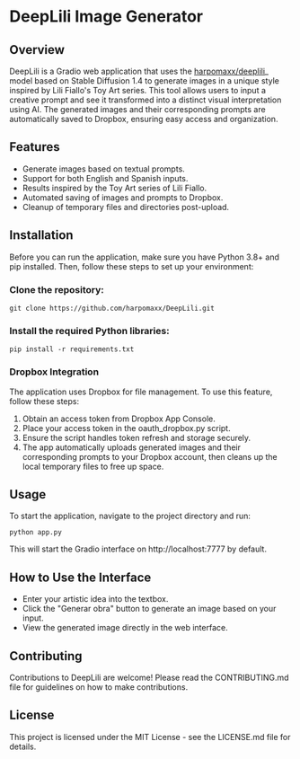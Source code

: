 # DeepLili Image Generator
## Overview
DeepLili is a Gradio web application that uses the [harpomaxx/deeplili](https://huggingface.co/harpomaxx/deeplili)_ model based on Stable Diffusion 1.4 to generate images in a unique style inspired by Lili Fiallo's Toy Art series. This tool allows users to input a creative prompt and see it transformed into a distinct visual interpretation using AI. The generated images and their corresponding prompts are automatically saved to Dropbox, ensuring easy access and organization.

## Features
- Generate images based on textual prompts.
- Support for both English and Spanish inputs.
- Results inspired by the Toy Art series of Lili Fiallo.
- Automated saving of images and prompts to Dropbox.
- Cleanup of temporary files and directories post-upload.

## Installation
Before you can run the application, make sure you have Python 3.8+ and pip installed. Then, follow these steps to set up your environment:

### Clone the repository:
```
git clone https://github.com/harpomaxx/DeepLili.git
```

### Install the required Python libraries:
```
pip install -r requirements.txt
```

### Dropbox Integration
The application uses Dropbox for file management. To use this feature, follow these steps:

1. Obtain an access token from Dropbox App Console.
2. Place your access token in the oauth_dropbox.py script.
3. Ensure the script handles token refresh and storage securely.
4. The app automatically uploads generated images and their corresponding prompts to your Dropbox account, then cleans up the local temporary files to free up space.

## Usage
To start the application, navigate to the project directory and run:

```
python app.py
``` 
This will start the Gradio interface on http://localhost:7777 by default.

## How to Use the Interface
- Enter your artistic idea into the textbox.
- Click the "Generar obra" button to generate an image based on your input.
- View the generated image directly in the web interface.

## Contributing
Contributions to DeepLili are welcome! Please read the CONTRIBUTING.md file for guidelines on how to make contributions.

## License
This project is licensed under the MIT License - see the LICENSE.md file for details.
